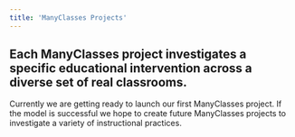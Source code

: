 ```yaml
---
title: 'ManyClasses Projects'
---
```


## Each **ManyClasses** project investigates a specific educational intervention across a diverse set of real classrooms.

Currently we are getting ready to launch our first ManyClasses project. If the model is successful we hope to create future ManyClasses projects to investigate a variety of instructional practices. 
